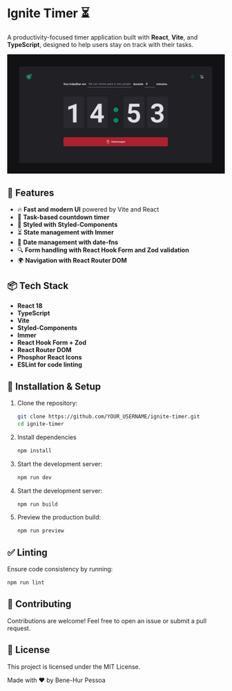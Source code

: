 # Ignite Timer ⏳

A productivity-focused timer application built with **React**, **Vite**, and **TypeScript**, designed to help users stay on track with their tasks.

![Screenshot do Ignite Timer](public/assets/cover.jpg)

## 🚀 Features

- 🔥 **Fast and modern UI** powered by Vite and React
- 🎯 **Task-based countdown timer**
- 🎨 **Styled with Styled-Components**
- ⏳ **State management with Immer**
- 📆 **Date management with date-fns**
- 🔍 **Form handling with React Hook Form and Zod validation**
- 🌍 **Navigation with React Router DOM**

## 📦 Tech Stack

- **React 18**
- **TypeScript**
- **Vite**
- **Styled-Components**
- **Immer**
- **React Hook Form + Zod**
- **React Router DOM**
- **Phosphor React Icons**
- **ESLint for code linting**

## 📜 Installation & Setup

1. Clone the repository:

   ```sh
   git clone https://github.com/YOUR_USERNAME/ignite-timer.git
   cd ignite-timer
   ```

2. Install dependencies
   ```sh
   npm install
   ```

3.	Start the development server:
    ```sh
    npm run dev
    ```

4.	Start the development server:
    ```sh
    npm run build
    ```

5.	Preview the production build:
    ```sh
    npm run preview
    ```

## ✅ Linting
Ensure code consistency by running:
```sh
npm run lint
```

## 🤝 Contributing
Contributions are welcome! Feel free to open an issue or submit a pull request.

## 📄 License

This project is licensed under the MIT License.

Made with ❤️ by Bene-Hur Pessoa